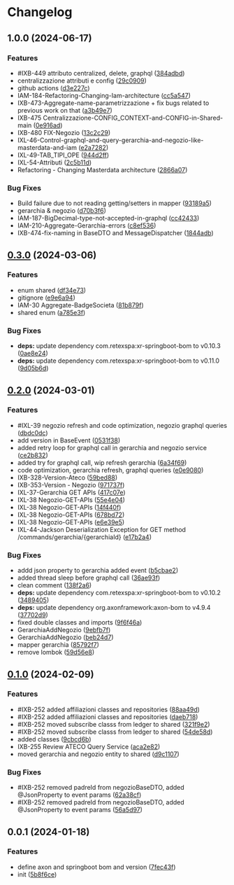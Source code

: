 # Changelog

## 1.0.0 (2024-06-17)


### Features

* #IXB-449 attributo centralized, delete, graphql ([384adbd](https://github.com/retex-iconic/iconic.xr.shared-main-lib/commit/384adbd8ac41850e791af08edc09e653cc1548d7))
* centralizzazione attributi e config ([29c0909](https://github.com/retex-iconic/iconic.xr.shared-main-lib/commit/29c0909527f6bf0f1d394e637e2777e1edec12be))
* github actions ([d3e227c](https://github.com/retex-iconic/iconic.xr.shared-main-lib/commit/d3e227c95c60a87df4374d9955ba2a21c569fc64))
* IAM-184-Refactoring-Changing-Iam-architecture ([cc5a547](https://github.com/retex-iconic/iconic.xr.shared-main-lib/commit/cc5a547aa9f8117806d82b5a11fd89b7c51226cb))
* IXB-473-Aggregate-name-parametrizzazione + fix bugs related to previous work on that ([a3b49e7](https://github.com/retex-iconic/iconic.xr.shared-main-lib/commit/a3b49e7fa9a0106efd30ec79f3c9e6bc7f20f81b))
* IXB-475 Centralizzazione-CONFIG_CONTEXT-and-CONFIG-in-Shared-main ([0e916ad](https://github.com/retex-iconic/iconic.xr.shared-main-lib/commit/0e916add4b3f32137c066360932fcb9bfee7462c))
* IXB-480 FIX-Negozio ([13c2c29](https://github.com/retex-iconic/iconic.xr.shared-main-lib/commit/13c2c2980f93ead90024e6df6b2a6b19645c12a9))
* IXL-46-Control-graphql-and-query-gerarchia-and-negozio-like-masterdata-and-iam ([e2a7282](https://github.com/retex-iconic/iconic.xr.shared-main-lib/commit/e2a72829a4ab091a9200f63b4803b633034f33a6))
* IXL-49-TAB_TIPI_OPE ([944d2ff](https://github.com/retex-iconic/iconic.xr.shared-main-lib/commit/944d2ff32d5d4dfbce3727b241fcb39a9565a8bd))
* IXL-54-Attributi ([2c5b11d](https://github.com/retex-iconic/iconic.xr.shared-main-lib/commit/2c5b11dac15f417fe5d0d88c7783f6394abde573))
* Refactoring - Changing Masterdata architecture ([2866a07](https://github.com/retex-iconic/iconic.xr.shared-main-lib/commit/2866a078e5da1e39d614e7280982e6c2353e43e9))


### Bug Fixes

* Build failure due to not reading getting/setters in mapper ([93189a5](https://github.com/retex-iconic/iconic.xr.shared-main-lib/commit/93189a500a1efe418730b9024f65ed45ee231789))
* gerarchia & negozio ([d70b3f6](https://github.com/retex-iconic/iconic.xr.shared-main-lib/commit/d70b3f694be631b0aee8081ddd535aa8466457eb))
* IAM-187-BigDecimal-type-not-accepted-in-graphql ([cc42433](https://github.com/retex-iconic/iconic.xr.shared-main-lib/commit/cc424333b8e6740b106c6f7901fa74ec5fe3a24d))
* IAM-210-Aggregate-Gerarchia-errors ([c8ef536](https://github.com/retex-iconic/iconic.xr.shared-main-lib/commit/c8ef536b2e17785b83b0ebabd05bd074d31e4668))
* IXB-474-fix-naming in BaseDTO and MessageDispatcher ([1844adb](https://github.com/retex-iconic/iconic.xr.shared-main-lib/commit/1844adb8387eaaae70d5654e446c03e03a5a1b42))

## [0.3.0](https://github.com/retex-iconic/iconic.xr.shared-lib/compare/v0.2.0...v0.3.0) (2024-03-06)


### Features

* enum shared ([df34e73](https://github.com/retex-iconic/iconic.xr.shared-lib/commit/df34e7356d1d1bfea1ea90bd88c893b5d428d66b))
* gitignore ([e9e6a94](https://github.com/retex-iconic/iconic.xr.shared-lib/commit/e9e6a942f71885e0d2c50e2778c19b431ce2af02))
* IAM-30 Aggregate-BadgeSocieta ([81b879f](https://github.com/retex-iconic/iconic.xr.shared-lib/commit/81b879f61ac1b582cc6b31ced709a49ef0a7fe15))
* shared enum ([a785e3f](https://github.com/retex-iconic/iconic.xr.shared-lib/commit/a785e3fae2946f6bf129d1f9cbb4e214e5cfbd7c))


### Bug Fixes

* **deps:** update dependency com.retexspa:xr-springboot-bom to v0.10.3 ([0ae8e24](https://github.com/retex-iconic/iconic.xr.shared-lib/commit/0ae8e244bd4709955e079b491272a37d03a63056))
* **deps:** update dependency com.retexspa:xr-springboot-bom to v0.11.0 ([9d05b6d](https://github.com/retex-iconic/iconic.xr.shared-lib/commit/9d05b6dca7fef05825572c254d221cd8a1552de7))

## [0.2.0](https://github.com/retex-iconic/iconic.xr.shared-lib/compare/v0.1.0...v0.2.0) (2024-03-01)


### Features

* #IXL-39 negozio refresh and code optimization, negozio graphql queries ([dbdc0dc](https://github.com/retex-iconic/iconic.xr.shared-lib/commit/dbdc0dcf4fbe3e40462cd0861191e4d0ed872377))
* add version in BaseEvent ([0531f38](https://github.com/retex-iconic/iconic.xr.shared-lib/commit/0531f381f9bf1f89a2da9c6b92081011f3c44ed5))
* added retry loop for graphql call in gerarchia and negozio service ([ce2b832](https://github.com/retex-iconic/iconic.xr.shared-lib/commit/ce2b832e3ab57c2f648c6de8bbf5e14cf601d3da))
* added try for graphql call, wip refresh gerarchia ([6a34f69](https://github.com/retex-iconic/iconic.xr.shared-lib/commit/6a34f69ee99696ed1407ccb241a9760d781bd8ad))
* code optimization, gerarchia refresh, graphql queries ([e0e9080](https://github.com/retex-iconic/iconic.xr.shared-lib/commit/e0e908043a3036083ae076183c9e03825880e813))
* IXB-328-Version-Ateco ([59bed88](https://github.com/retex-iconic/iconic.xr.shared-lib/commit/59bed88ee8392986c78131b6ae1062385a7e62d8))
* IXB-353-Version - Negozio ([971737f](https://github.com/retex-iconic/iconic.xr.shared-lib/commit/971737faeae786ec71819e58b8de3ef247160f05))
* IXL-37-Gerarchia GET APIs ([417c07e](https://github.com/retex-iconic/iconic.xr.shared-lib/commit/417c07eb8d418d8c935fb320d93c56b3b6cc7897))
* IXL-38 Negozio-GET-APIs ([55e4e04](https://github.com/retex-iconic/iconic.xr.shared-lib/commit/55e4e042365d8982fb3a23303282a169062e82c0))
* IXL-38 Negozio-GET-APIs ([14f440f](https://github.com/retex-iconic/iconic.xr.shared-lib/commit/14f440f9c8bd4098845b33848838898898edd0de))
* IXL-38 Negozio-GET-APIs ([678bd72](https://github.com/retex-iconic/iconic.xr.shared-lib/commit/678bd72ea36972346e32dba4818263a510e6f5cc))
* IXL-38 Negozio-GET-APIs ([e6e39e5](https://github.com/retex-iconic/iconic.xr.shared-lib/commit/e6e39e55971278ee3b81740594c7a0e0ae19589d))
* IXL-44-Jackson Deserialization Exception for GET method /commands/gerarchia/{gerarchiaId} ([e17b2a4](https://github.com/retex-iconic/iconic.xr.shared-lib/commit/e17b2a4786d1f492ce36a6c570ee5c440e4dc4f2))


### Bug Fixes

* addd json property to gerarchia added event ([b5cbae2](https://github.com/retex-iconic/iconic.xr.shared-lib/commit/b5cbae29e434a78eab85d8fc4edcf2e4812d77f6))
* added thread sleep before graphql call ([36ae93f](https://github.com/retex-iconic/iconic.xr.shared-lib/commit/36ae93f2d34fbd873105ea50e91f5e9b1b10758d))
* clean comment ([138f2a6](https://github.com/retex-iconic/iconic.xr.shared-lib/commit/138f2a657dd34f2c4bb29348d38032bb3175f34b))
* **deps:** update dependency com.retexspa:xr-springboot-bom to v0.10.2 ([3489405](https://github.com/retex-iconic/iconic.xr.shared-lib/commit/34894057a62551eeb5b3291e2d5a6ddb2a37c5f2))
* **deps:** update dependency org.axonframework:axon-bom to v4.9.4 ([37702d9](https://github.com/retex-iconic/iconic.xr.shared-lib/commit/37702d94e8092373564cc5034c807f348f3735b2))
* fixed double classes and imports ([9f6f46a](https://github.com/retex-iconic/iconic.xr.shared-lib/commit/9f6f46a22bff20b290fc17fe3a7b6a85dfde1085))
* GerarchiaAddNegozio ([9ebfb7f](https://github.com/retex-iconic/iconic.xr.shared-lib/commit/9ebfb7f40c8ded6f2a69ec2fec2d791bb3203acf))
* GerarchiaAddNegozio ([beb24d7](https://github.com/retex-iconic/iconic.xr.shared-lib/commit/beb24d7d578e05f9cd328915310f205327803812))
* mapper gerarchia ([85792f7](https://github.com/retex-iconic/iconic.xr.shared-lib/commit/85792f7ee32b0620753ccf78851fb745ae4d4930))
* remove lombok ([59d56e8](https://github.com/retex-iconic/iconic.xr.shared-lib/commit/59d56e823772e4aa130dae8a7ed2efc86c7c9311))

## [0.1.0](https://github.com/retex-iconic/iconic.xr.shared-lib/compare/v0.0.1...v0.1.0) (2024-02-09)


### Features

* #IXB-252 added affiliazioni classes and repositories ([88aa49d](https://github.com/retex-iconic/iconic.xr.shared-lib/commit/88aa49d5c6807700e57a69ea2e22f9d543484616))
* #IXB-252 added affiliazioni classes and repositories ([daeb718](https://github.com/retex-iconic/iconic.xr.shared-lib/commit/daeb718c8db23da625b678f26675e63095b266cc))
* #IXB-252 moved subscribe classs from ledger to shared ([321f9e2](https://github.com/retex-iconic/iconic.xr.shared-lib/commit/321f9e280cef486dd5415d01fcf4ae5cb0464e9a))
* #IXB-252 moved subscribe classs from ledger to shared ([54de58d](https://github.com/retex-iconic/iconic.xr.shared-lib/commit/54de58d97c254736ecba190610c2bfb367b49e7a))
* added classes ([9cbcd6b](https://github.com/retex-iconic/iconic.xr.shared-lib/commit/9cbcd6bd11c8799899b01885fa23947ff61862e5))
* IXB-255 Review ATECO Query Service ([aca2e82](https://github.com/retex-iconic/iconic.xr.shared-lib/commit/aca2e82166a1ac7f7204f8d17d30f918ca5b040f))
* moved gerarchia and negozio entity to shared ([d9c1107](https://github.com/retex-iconic/iconic.xr.shared-lib/commit/d9c1107023ae5009f4b0d2741df14f9247c2e8d0))


### Bug Fixes

* #IXB-252 removed padreId from negozioBaseDTO, added @JsonProperty to event params ([62a38cf](https://github.com/retex-iconic/iconic.xr.shared-lib/commit/62a38cf7826de7dc2dab32cafc6580a28d253cce))
* #IXB-252 removed padreId from negozioBaseDTO, added @JsonProperty to event params ([56a5d97](https://github.com/retex-iconic/iconic.xr.shared-lib/commit/56a5d976442423b5350c362bb002029fbdbb5715))

## 0.0.1 (2024-01-18)


### Features

* define axon and springboot bom and version ([7fec43f](https://github.com/retex-iconic/iconic.xr.shared-lib/commit/7fec43f4ebd8fc7767db248fd40cb3adcc97b6d9))
* init ([5b8f6ce](https://github.com/retex-iconic/iconic.xr.shared-lib/commit/5b8f6cec0d29896f33e893c73c5c51fdf99f4fca))

